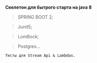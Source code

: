 **Скелетон для бытрого старта на java 8**

>SPRING BOOT 2;

>Junit5;

>LomBock;

>Postgres...

`Тесты для Stream Api & Lambdas.`